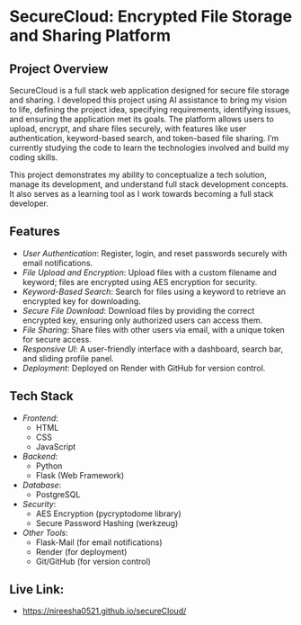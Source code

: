 # SecureCloud: Encrypted File Storage and Sharing Platform

## Project Overview

SecureCloud is a full stack web application designed for secure file storage and sharing. I developed this project using AI assistance to bring my vision to life, defining the project idea, specifying requirements, identifying issues, and ensuring the application met its goals. The platform allows users to upload, encrypt, and share files securely, with features like user authentication, keyword-based search, and token-based file sharing. I’m currently studying the code to learn the technologies involved and build my coding skills.

This project demonstrates my ability to conceptualize a tech solution, manage its development, and understand full stack development concepts. It also serves as a learning tool as I work towards becoming a full stack developer.

## Features

- *User Authentication*: Register, login, and reset passwords securely with email notifications.
- *File Upload and Encryption*: Upload files with a custom filename and keyword; files are encrypted using AES encryption for security.
- *Keyword-Based Search*: Search for files using a keyword to retrieve an encrypted key for downloading.
- *Secure File Download*: Download files by providing the correct encrypted key, ensuring only authorized users can access them.
- *File Sharing*: Share files with other users via email, with a unique token for secure access.
- *Responsive UI*: A user-friendly interface with a dashboard, search bar, and sliding profile panel.
- *Deployment*: Deployed on Render with GitHub for version control.

## Tech Stack

- *Frontend*:
  - HTML
  - CSS
  - JavaScript
- *Backend*:
  - Python
  - Flask (Web Framework)
- *Database*:
  - PostgreSQL
- *Security*:
  - AES Encryption (pycryptodome library)
  - Secure Password Hashing (werkzeug)
- *Other Tools*:
  - Flask-Mail (for email notifications)
  - Render (for deployment)
  - Git/GitHub (for version control)

## Live Link: 
- https://nireesha0521.github.io/secureCloud/
